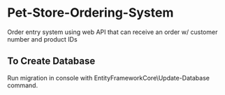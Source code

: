 # Pet-Store-Ordering-System
Order entry system using web API that can receive an order w/ customer number and product IDs

## To Create Database

Run migration in console with EntityFrameworkCore\Update-Database command.
